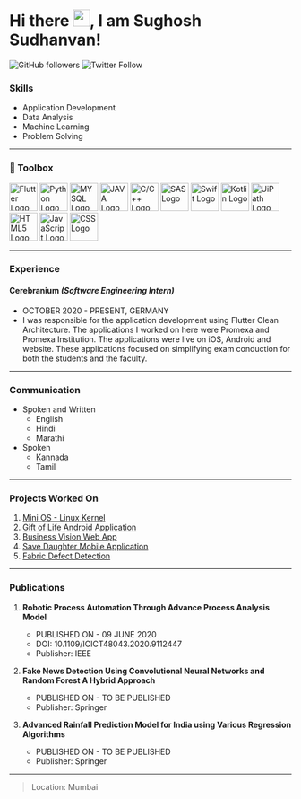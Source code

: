 # Hi there <img src="https://raw.githubusercontent.com/MartinHeinz/MartinHeinz/master/wave.gif" width="30px">, I am Sughosh Sudhanvan!

![GitHub followers](https://img.shields.io/github/followers/bssughosh?style=social)
![Twitter Follow](https://img.shields.io/twitter/follow/champ_killers?style=social)

### Skills 

* Application Development
* Data Analysis
* Machine Learning
* Problem Solving

---

### 🧰 Toolbox

<img src="https://cdn.worldvectorlogo.com/logos/flutter.svg" alt="Flutter Logo" width="50" height="50"/> <img src="https://cdn.worldvectorlogo.com/logos/python-4.svg" alt="Python Logo" width="50" height="50"/> <img src="https://cdn.worldvectorlogo.com/logos/mysql-5.svg" alt="MYSQL Logo" width="50" height="50"/> <img src="https://cdn.worldvectorlogo.com/logos/java-4.svg" alt="JAVA Logo" width="50" height="50"/> <img src="https://cdn.worldvectorlogo.com/logos/c.svg" alt="C/C++ Logo" width="50" height="50"/> <img src="https://cdn.worldvectorlogo.com/logos/sas-institute.svg" alt="SAS Logo" width="50" height="50"/> <img src="https://cdn.worldvectorlogo.com/logos/swift-15.svg" alt="Swift Logo" width="50" height="50"/> <img src="https://cdn.worldvectorlogo.com/logos/kotlin-1.svg" alt="Kotlin Logo" width="50" height="50"/> <img src="https://cdn.worldvectorlogo.com/logos/uipath-2.svg" alt="UiPath Logo" width="50" height="50"/> <img src="https://cdn.worldvectorlogo.com/logos/html5.svg" alt="HTML5 Logo" width="50" height="50"/> <img src="https://cdn.worldvectorlogo.com/logos/logo-javascript.svg" alt="JavaScript Logo" width="50" height="50"/> <img src="https://cdn.worldvectorlogo.com/logos/css-5.svg" alt="CSS Logo" width="50" height="50"/>

---

### Experience

#### Cerebranium _(Software Engineering Intern)_
  * OCTOBER 2020 - PRESENT, GERMANY
  * I was responsible for the application development using Flutter Clean Architecture. The applications I worked on here were Promexa and Promexa Institution. The applications were live on iOS, Android and website. These applications focused on simplifying exam conduction for both the students and the faculty.

---

### Communication

* Spoken and Written
  * English
  * Hindi
  * Marathi
* Spoken
  * Kannada
  * Tamil

---

### Projects Worked On

1. [Mini OS - Linux Kernel](https://github.com/bssughosh/Mini-OS-Linux-Kernel)
2. [Gift of Life Android Application](https://github.com/bssughosh/GiftOfLife)
3. [Business Vision Web App](https://github.com/bssughosh/Business-Vision-Website)
4. [Save Daughter Mobile Application](https://github.com/amandesai01/SaveDaughter)
5. [Fabric Defect Detection](https://github.com/bssughosh/fabric-defect-detection)

---

### Publications

1. **Robotic Process Automation Through Advance Process Analysis Model**
   * PUBLISHED ON - 09 JUNE 2020
   * DOI: 10.1109/ICICT48043.2020.9112447
   * Publisher: IEEE

2. **Fake News Detection Using Convolutional Neural Networks and Random Forest A Hybrid Approach**
   * PUBLISHED ON - TO BE PUBLISHED
   * Publisher: Springer
   
3. **Advanced Rainfall Prediction Model for India using Various Regression Algorithms**
   * PUBLISHED ON - TO BE PUBLISHED
   * Publisher: Springer

---

> Location: Mumbai
